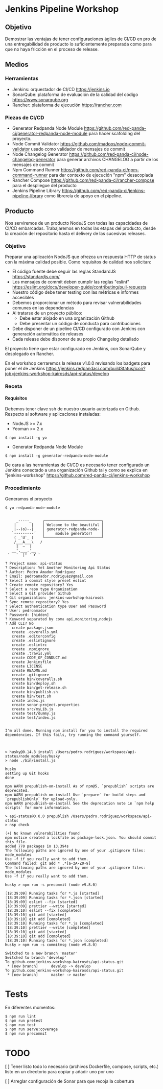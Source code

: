 # Jenkins Pipeline Workshop

## Objetivo

Demostrar las ventajas de tener configuraciones ágiles de CI/CD en pro de una entregabilidad de producto lo suficientemente preparada como para que no haya fricción en el proceso de release.

## Medios

### Herramientas

* Jenkins: orquestador de CI/CD https://jenkins.io
* SonarQube: plataforma de evaluación de la calidad del código https://www.sonarqube.org
* Rancher: plataforma de ejecución https://rancher.com

### Piezas de CI/CD

* Generator Redpanda Node Module https://github.com/red-panda-ci/generator-redpanda-node-module para hacer scafolding del proyecto.
* Node Commit Validator https://github.com/madoos/node-commit-validator usado como validador de mensajes de commit
* Node Changelog Generator https://github.com/red-panda-ci/node-changelog-generator para generar archivos CHANGELOG a partir de los mensajes de commit
* Npm Command Runner https://github.com/red-panda-ci/npm-command-runner para dar contexto de ejecución "npm" desacoplada
* Rancher Compose https://github.com/red-panda-ci/rancher-compose para el despliegue del producto
* Jenkins Pipeline Library https://github.com/red-panda-ci/jenkins-pipeline-library como librereía de apoyo en el pipeline.

## Producto

Nos serviremos de un producto NodeJS con todas las capacidades de CI/CD embarcadas. Trabajaremos en todas las etapas del producto, desde la creación del repositorio hasta el delivery de las sucesivas releases.

### Objetivo

Preparar una aplicación NodeJS que ofrezca un respuesta HTTP de status con la máxima calidad posible. Como requisitos de calidad nos solicitan:

* El código fuente debe seguir las reglas StandardJS https://standardjs.com/
* Los mensajes de commit deben cumplir las reglas "eslint" https://eslint.org/docs/developer-guide/contributing/pull-requests
* Nuestro código debe tener testing con las métricas e informes accesibles
* Debemos proporcionar un método para revisar vulnerabilidades comunes en las dependencias
* Al tratarse de un proyecto público:
  * Debe estar alojado en una organización Github
  * Debe presentar un código de conducta para contribuciones
* Debe disponer de un pipeline CI/CD configurado con Jenkins con generación automática de releases
* Cada release debe disponer de su propio Changelog detallado

El proyecto tiene que estar configurado en Jenkins, con SonarQube y desplegado en Rancher.

En el workshop cerraremos la release v1.0.0 revisando los badgets para poner el de Jenkins https://jenkins.redpandaci.com/buildStatus/icon?job=jenkins-workshop-kairosds/api-status/develop

### Receta

#### Requisitos

Debemos tener clave ssh de nuestro usuario autorizada en Github. Respecto al software y aplicaciones instaladas:

* NodeJS >= 7.x
* Yeoman >= 2.x
```shell
$ npm install -g yo
```
* Generator Redpanda Node Module
```shell
$ npm install -g generator-redpanda-node-module
```

De cara a las herramientas de CI/CD es necesario tener configurado un Jenkins conectado a una organización Github tal y como se explica en "jenkins-workshop" https://github.com/red-panda-ci/jenkins-workshop

### Procedimiento

Generamos el proyecto

```shell
$ yo redpanda-node-module


     _-----_     ╭──────────────────────────╮
    |       |    │ Welcome to the beautiful │
    |--(o)--|    │ generator-redpanda-node- │
   `---------´   │     module generator!    │
    ( _´U`_ )    ╰──────────────────────────╯
    /___A___\   /
     |  ~  |     
   __'.___.'__   
 ´   `  |° ´ Y ` 

? Project name: api-status
? Description: Yet Another Monitoring Api Status
? Author: Pedro Amador Rodríguez
? Email: pedroamador.rodriguez@gmail.com
? Select a commit style preset eslint
? Create remote repository? Yes
? Select a repo type Organization
? Select a Git provider Github
? Git organization: jenkins-workshop-kairosds
? Sync remote repository? Yes
? Select authentication type User and Password
? User: pedroamador
? Password: [hidden]
? Keyword separated by coma api,monitoring,nodejs
? Add CLI? No
   create package.json
   create .coveralls.yml
   create .editorconfig
   create .eslintignore
   create .eslintrc
   create .npmignore
   create .travis.yml
   create CODE_OF_CONDUCT.md
   create Jenkinsfile
   create LICENSE
   create README.md
   create .gitignore
   create bin/coveralls.sh
   create bin/deploy.sh
   create bin/get-release.sh
   create bin/publish.sh
   create bin/test.sh
   create index.js
   create sonar-project.properties
   create src/myLib.js
   create test/dummy.js
   create test/index.js


I'm all done. Running npm install for you to install the required dependencies. If this fails, try running the command yourself.



> husky@0.14.3 install /Users/pedro.rodriguez/workspace/api-status/node_modules/husky
> node ./bin/install.js

husky
setting up Git hooks
done

npm WARN prepublish-on-install As of npm@5, `prepublish` scripts are deprecated.
npm WARN prepublish-on-install Use `prepare` for build steps and `prepublishOnly` for upload-only.
npm WARN prepublish-on-install See the deprecation note in `npm help scripts` for more information.

> api-status@0.0.0 prepublish /Users/pedro.rodriguez/workspace/api-status
> nsp check

(+) No known vulnerabilities found
npm notice created a lockfile as package-lock.json. You should commit this file.
added 770 packages in 13.394s
The following paths are ignored by one of your .gitignore files:
node_modules
Use -f if you really want to add them.
Command failed: git add * .*[a-zA-Z0-9]
The following paths are ignored by one of your .gitignore files:
node_modules
Use -f if you really want to add them.

husky > npm run -s precommit (node v9.8.0)

[18:39:09] Running tasks for *.js [started]
[18:39:09] Running tasks for *.json [started]
[18:39:09] eslint --fix [started]
[18:39:09] prettier --write [started]
[18:39:10] eslint --fix [completed]
[18:39:10] git add [started]
[18:39:10] git add [completed]
[18:39:10] Running tasks for *.js [completed]
[18:39:10] prettier --write [completed]
[18:39:10] git add [started]
[18:39:10] git add [completed]
[18:39:10] Running tasks for *.json [completed]
husky > npm run -s commitmsg (node v9.8.0)

Switched to a new branch 'master'
Switched to branch 'develop'
To github.com:jenkins-workshop-kairosds/api-status.git
 * [new branch]      develop -> develop
To github.com:jenkins-workshop-kairosds/api-status.git
 * [new branch]      master -> master
```

Tests
=====

En diferentes momentos:

```script
$ npm run lint
$ npm run pretest
$ npm run test
$ npm run serve:coverage
$ npm run precommit
```

TODO
====

[ ] Tener listo todo lo necesario (archivos Dockerfile, compose, scripts, etc.) listo en un directorio para copiar y añadir uno por uno

[ ] Arreglar configuración de Sonar para que recoja la cobertura
